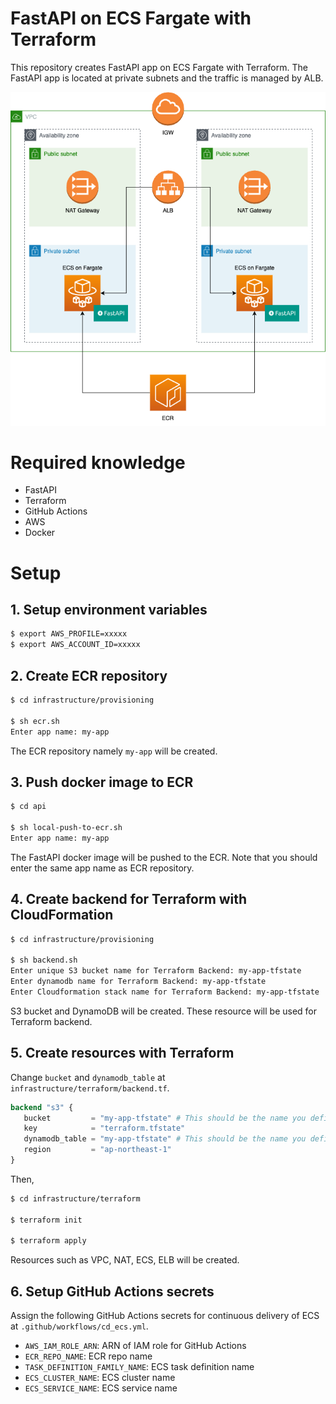 # FastAPI on ECS Fargate with Terraform

This repository creates FastAPI app on ECS Fargate with Terraform. The FastAPI app is located at private subnets and the traffic is managed by ALB.

![Architecture](/img/architecture.png)

# Required knowledge

- FastAPI
- Terraform
- GitHub Actions
- AWS
- Docker

# Setup

## 1. Setup environment variables

```bash
$ export AWS_PROFILE=xxxxx
$ export AWS_ACCOUNT_ID=xxxxx
```

## 2. Create ECR repository

```bash
$ cd infrastructure/provisioning

$ sh ecr.sh
Enter app name: my-app
```

The ECR repository namely `my-app` will be created.

## 3. Push docker image to ECR

```bash
$ cd api

$ sh local-push-to-ecr.sh
Enter app name: my-app
```

The FastAPI docker image will be pushed to the ECR. Note that you should enter the same app name as ECR repository.

## 4. Create backend for Terraform with CloudFormation

```bash
$ cd infrastructure/provisioning

$ sh backend.sh
Enter unique S3 bucket name for Terraform Backend: my-app-tfstate
Enter dynamodb name for Terraform Backend: my-app-tfstate
Enter Cloudformation stack name for Terraform Backend: my-app-tfstate
```

S3 bucket and DynamoDB will be created. These resource will be used for Terraform backend.

## 5. Create resources with Terraform

Change `bucket` and `dynamodb_table` at `infrastructure/terraform/backend.tf`.

```tf
backend "s3" {
   bucket         = "my-app-tfstate" # This should be the name you defined at step 3.
   key            = "terraform.tfstate"
   dynamodb_table = "my-app-tfstate" # This should be the name you defined at step 3.
   region         = "ap-northeast-1"
}
```

Then,

```bash
$ cd infrastructure/terraform

$ terraform init

$ terraform apply
```

Resources such as VPC, NAT, ECS, ELB will be created.

## 6. Setup GitHub Actions secrets

Assign the following GitHub Actions secrets for continuous delivery of ECS at `.github/workflows/cd_ecs.yml`.

- `AWS_IAM_ROLE_ARN`: ARN of IAM role for GitHub Actions
- `ECR_REPO_NAME`: ECR repo name
- `TASK_DEFINITION_FAMILY_NAME`: ECS task definition name
- `ECS_CLUSTER_NAME`: ECS cluster name
- `ECS_SERVICE_NAME`: ECS service name
